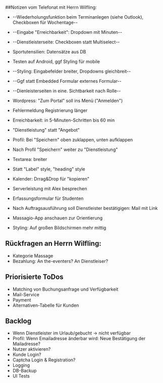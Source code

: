 ##Notizen vom Telefonat mit Herrn Wilfling:
* --Wiederholungsfunktion beim Terminanlegen (siehe Outlook), Checkboxen für Wochentage--
* --Eingabe "Erreichbarkeit": Dropdown mit Minuten--
* --Dienstleisterseite: Checkboxen statt Multiselect--
* Sportutensilien: Datensätze aus DB
* Testen auf Android, ggf Styling für mobile
* --Styling: Eingabefelder breiter, Dropdowns gleichbreit--
* --Ggf statt Embedded Formular externes Formular--
* --Dienleisterseiten in eine. Sichtbarkeit nach Rolle--

* Wordpress: "Zum Portal" soll ins Menü ("Anmelden")
* Fehlermeldung Registrierung länger
* Erreichbarkeit: in 5-Minuten-Schritten bis 60 min
* "Dienstleistung" statt "Angebot"
* Profil: Bei "Speichern" oben zuklappen, unten aufklappen
* Nach Profil "Speichern" weiter zu "Dienstleistung"
* Textarea: breiter
* Statt "Label" style, "heading" style
* Kalender: Drrag&Drop für "kopieren"
* Serverleistung mit Alex besprechen
* Erfassungsformular für Studenten
* Nach Auftragsausführung soll Dienstleister bestätigigen: Mail mit Link
* Massagio-App anschauen zur Orientierung 
* Styling: Auf großen Bildschirmen mehr mittig


## Rückfragen an Herrn Wilfling:
* Kategorie Massage
* Bezahlung: An the-eventers? An Dienstleiser?


## Priorisierte ToDos
* Matching von Buchungsanfrage und Verfügbarkeit
* Mail-Service
* Payment
* Alternativen-Tabelle für Kunden


## Backlog
* Wenn Dienstleister im Urlaub/gebucht -> nicht verfügbar
* Profil: Wenn Emailadresse änderbar wird: Neue Bestätigung der Mailadresse?
* Nutzer aktivieren?
* Kunde Login?
* Captcha Login & Registration?
* Logging
* DB-Backup
* UI Tests